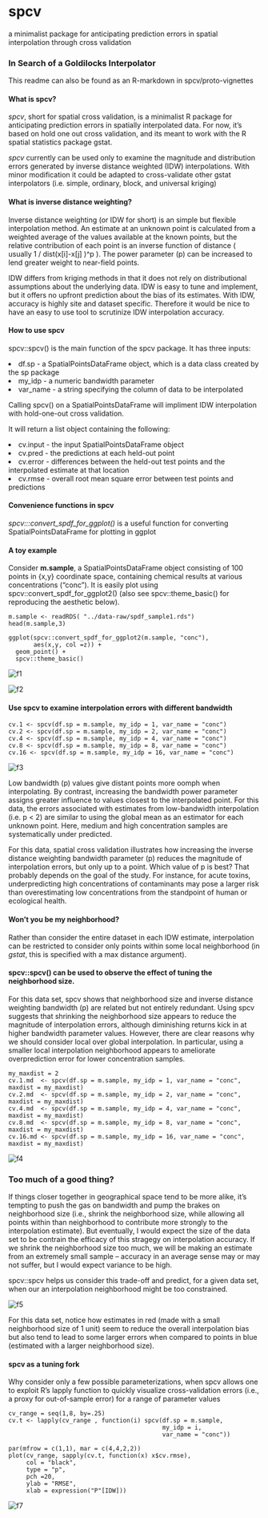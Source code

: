 # spcv
a minimalist package for anticipating prediction errors in spatial interpolation through cross validation



### In Search of a Goldilocks Interpolator

This readme can also be found as an R-markdown in spcv/proto-vignettes

#### What is spcv?

*spcv*, short for spatial cross validation, is a minimalist R package for anticipating prediction errors in spatially interpolated data. For now, it’s based on hold one out cross validation, and its meant to work with the R spatial statistics package gstat.

*spcv* currently can be used only to examine the magnitude and distribution errors generated by inverse distance weighted (IDW) interpolations. With minor modification it could be adapted to cross-validate other gstat interpolators (i.e. simple, ordinary, block, and universal kriging)

#### What is inverse distance weighting?

Inverse distance weighting (or IDW for short) is an simple but flexible interpolation method. An estimate at an unknown point is calculated from a weighted average of the values available at the known points, but the relative contribution of each point is an inverse function of distance ( usually 1 / dist(x[i]-x[j] )^p ). The power parameter (p) can be increased to lend greater weight to near-field points.

IDW differs from kriging methods in that it does not rely on distributional assumptions about the underlying data. IDW is easy to tune and implement, but it offers no upfront prediction about the bias of its estimates. With IDW, accuracy is highly site and dataset specific. Therefore it would be nice to have an easy to use tool to scrutinize IDW interpolation accuracy.

#### How to use spcv


spcv::spcv() is the main function of the spcv package. It has three inputs:
  <li> df.sp    - a SpatialPointsDataFrame object, which is a data class created by the sp package </li>
  <li> my_idp   - a numeric bandwidth parameter </li>
  <li> var_name - a string specifying the column of data to be interpolated </li>

Calling spcv() on a SpatialPointsDataFrame will impliment IDW interpolation with hold-one-out cross validation.

It will return a list object containing the following:
  <li> cv.input - the input SpatialPointsDataFrame object </li>
  <li> cv.pred  - the predictions at each held-out point </li>
  <li> cv.error - differences between the held-out test points and the interpolated estimate at that location </li>
  <li> cv.rmse  - overall root mean square error between test points and predictions </li>

#### Convenience functions in spcv

*spcv:::convert_spdf_for_ggplot()* is a useful function for converting SpatialPointsDataFrame for plotting in ggplot


#### A toy example 

Consider **m.sample**, a SpatialPointsDataFrame object consisting of 100 points in {x,y} coordinate space, containing chemical results at various concentrations (“conc”). It is easily plot using spcv::convert_spdf_for_ggplot2() (also see spcv::theme_basic() for reproducing the aesthetic below).


```{r load_example}
m.sample <- readRDS( "../data-raw/spdf_sample1.rds")
head(m.sample,3)
```

```{r, echo = T, fig.height= 3,fig.width = 3, fig.align= "left"}
ggplot(spcv::convert_spdf_for_ggplot2(m.sample, "conc"), 
       aes(x,y, col =z)) + 
  geom_point() + 
  spcv::theme_basic() 
```

![f1](https://raw.githubusercontent.com/kmayerb/spcv/master/spcv/img/f1.png)

![f2](https://raw.githubusercontent.com/kmayerb/spcv/master/spcv/img/f2.png)

#### Use spcv to examine interpolation errors with different bandwidth

```{r, echo = T,message = F, warning = F, results='hide'}
cv.1 <- spcv(df.sp = m.sample, my_idp = 1, var_name = "conc")
cv.2 <- spcv(df.sp = m.sample, my_idp = 2, var_name = "conc")
cv.4 <- spcv(df.sp = m.sample, my_idp = 4, var_name = "conc")
cv.8 <- spcv(df.sp = m.sample, my_idp = 8, var_name = "conc")
cv.16 <- spcv(df.sp = m.sample, my_idp = 16, var_name = "conc")
```

![f3](https://raw.githubusercontent.com/kmayerb/spcv/master/spcv/img/f3.png)

Low bandwidth (p) values give distant points more oomph when interpolating. By contrast, increasing the bandwidth power parameter assigns greater influence to values closest to the interpolated point. For this data, the errors associated with estimates from low-bandwidth interpolation (i.e. p < 2) are similar to using the global mean as an estimator for each unknown point. Here, medium and high concentration samples are systematically under predicted.

For this data, spatial cross validation illustrates how increasing the inverse distance weighting bandwidth parameter (p) reduces the magnitude of interpolation errors, but only up to a point. Which value of p is best? That probably depends on the goal of the study. For instance, for acute toxins, underpredicting high concentrations of contaminants may pose a larger risk than overestimating low concentrations from the standpoint of human or ecological health.

#### Won’t you be my neighborhood?
Rather than consider the entire dataset in each IDW estimate, interpolation can be restricted to consider only points within some local neighborhood (in *gstat*, this is specified with a max distance argument).

#### spcv::spcv() can be used to observe the effect of tuning the neighborhood size.
For this data set, spcv shows that neighborhood size and inverse distance weighting bandwidth (p) are related but not entirely redundant. Using spcv suggests that shrinking the neighborhood size appears to reduce the magnitude of interpolation errors, although diminishing returns kick in at higher bandwidth parameter values. However, there are clear reasons why we should consider local over global interpolation. In particular, using a smaller local interpolation neighborhood appears to ameliorate overprediction error for lower concentration samples.

```{r neighborhood, echo = T}
my_maxdist = 2
cv.1.md  <- spcv(df.sp = m.sample, my_idp = 1, var_name = "conc", maxdist = my_maxdist)
cv.2.md  <- spcv(df.sp = m.sample, my_idp = 2, var_name = "conc", maxdist = my_maxdist)
cv.4.md  <- spcv(df.sp = m.sample, my_idp = 4, var_name = "conc", maxdist = my_maxdist)
cv.8.md  <- spcv(df.sp = m.sample, my_idp = 8, var_name = "conc", maxdist = my_maxdist)
cv.16.md <- spcv(df.sp = m.sample, my_idp = 16, var_name = "conc", maxdist = my_maxdist)
```

![f4](https://raw.githubusercontent.com/kmayerb/spcv/master/spcv/img/f4.png)

### Too much of a good thing?

If things closer together in geographical space tend to be more alike, it’s tempting to push the gas on bandwidth and pump the brakes on neighborhood size (i.e., shrink the neighborhood size, while allowing all points within than neighborhood to contribute more strongly to the interpolation estimate). But eventually, I would expect the size of the data set to be contrain the efficacy of this stragegy on interpolation accuracy. If we shrink the neighborhood size too much, we will be making an estimate from an extremely small sample – accuracy in an average sense may or may not suffer, but I would expect variance to be high.

spcv::spcv helps us consider this trade-off and predict, for a given data set, when our an interpolation neighborhood might be too constrained.


![f5](https://raw.githubusercontent.com/kmayerb/spcv/master/spcv/img/f5.png)

For this data set, notice how estimates in red (made with a small neighborhood size of 1 unit) seem to reduce the overall interpolation bias but also tend to lead to some larger errors when compared to points in blue (estimated with a larger neighborhood size).


#### spcv as a tuning fork

Why consider only a few possible parameterizations, when spcv allows one to exploit R’s lapply function to quickly visualize cross-validation errors (i.e., a proxy for out-of-sample error) for a range of parameter values

```{r tuning fork, echo = T}
cv_range = seq(1,8, by=.25)
cv.t <- lapply(cv_range , function(i) spcv(df.sp = m.sample, 
                                           my_idp = i, 
                                           var_name = "conc"))

```


```{r plotrmse, echo = T, fig.width = 3, fig.height=3, fig.align="left"}
par(mfrow = c(1,1), mar = c(4,4,2,2))
plot(cv_range, sapply(cv.t, function(x) x$cv.rmse), 
     col = "black", 
     type = "p", 
     pch =20, 
     ylab = "RMSE",
     xlab = expression("P"[IDW]))

```

![f7](https://raw.githubusercontent.com/kmayerb/spcv/master/spcv/img/f7.png)
